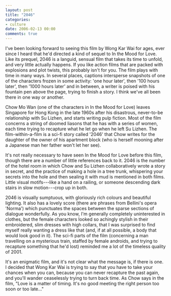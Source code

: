 ```yaml
---
layout: post
title: "2046"
categories:
- culture
date: 2006-02-13 00:00
comments: true
---
```


<p>I've been looking forward to seeing this film by Wong Kar Wai for ages, ever since I heard that he'd directed a kind of sequel to In the Mood for Love. Like its prequel, 2046 is a languid, sensual film that takes its time to unfold, and very little actually happens. If you like action films that are packed with explosions and plot twists, this probably isn't for you. The film plays with time in many ways. In several places, captions intersperse snapshots of one of the characters frozen in some activity: 'one hour later', then '100 hours later', then '1000 hours later' and in between, a writer is poised with his fountain pen above the page, trying to finish a story. I think we've all been there in one way or another.</p>


<p>Chow Mo Wan (one of the characters in In the Mood for Love) leaves Singapore for Hong Kong in the late 1960s after his disastrous, never-to-be relationship with Su Lizhen, and starts writing pulp fiction. Most of the film concerns a string of doomed liasons that he has with a series of women, each time trying to recapture what he let go when he left Su Lizhen. The film-within-a-film is a sci-fi story called '2046' that Chow writes for the daughter of the owner of his apartment block (who is herself mooning after a Japanese man her father won't let her see).</p>

<p>It's not really necessary to have seen In the Mood for Love before this film, though there are a number of little references back to it. 2046 is the number of the hotel room in which Chow and Su Lizhen collaboratively wrote a story in secret, and the practice of making a hole in a tree trunk, whispering your secrets into the hole and then sealing it with mud is mentioned in both films. Little visual motifs---like a hand on a railing, or someone descending dark stairs in slow motion---crop up in both.</p>

<p>2046 is visually sumptuous, with gloriously rich colours and beautiful lighting. It also has a lovely score (there are phrases from Bellini's opera 'Norma') which punctuates the spaces between the sparse sections of dialogue wonderfully. As you know, I'm generally completely uninterested in clothes, but the female characters looked so achingly stylish in their embroidered, slim dresses with high collars, that I was surprised to find myself really wanting a dress like that (and, if at all possible, a body that would look good in it). The sci-fi parts of the film (concerning a man travelling on a mysterious train, staffed by female androids, and trying to recapture something that he'd lost) reminded me a lot of the timeless quality of 2001.</p>

<p>It's an enigmatic film, and it's not clear what the message is, if there is one. I decided that Wong Kar Wai is trying to say that you have to take your chances when you can, because you can never recapture the past again, and you'll wander ceaselessly trying to turn back time. As Chow says in the film, "Love is a matter of timing. It's no good meeting the right person too soon or too late..."</p>

